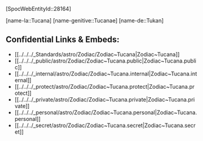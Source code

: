 ﻿---
confidential: public
isDeleted: false
isReadOnly: false
tags:
- astro/Zodiac
type: Zodiac
---

[SpocWebEntityId::28164]



[name-la::Tucana]
[name-genitive::Tucanae]
[name-de::Tukan]


## Confidential Links & Embeds: 
- [[../../../_Standards/astro/Zodiac/Zodiac~Tucana|Zodiac~Tucana]] 
- [[../../../_public/astro/Zodiac/Zodiac~Tucana.public|Zodiac~Tucana.public]] 
- [[../../../_internal/astro/Zodiac/Zodiac~Tucana.internal|Zodiac~Tucana.internal]] 
- [[../../../_protect/astro/Zodiac/Zodiac~Tucana.protect|Zodiac~Tucana.protect]] 
- [[../../../_private/astro/Zodiac/Zodiac~Tucana.private|Zodiac~Tucana.private]] 
- [[../../../_personal/astro/Zodiac/Zodiac~Tucana.personal|Zodiac~Tucana.personal]] 
- [[../../../_secret/astro/Zodiac/Zodiac~Tucana.secret|Zodiac~Tucana.secret]] 
